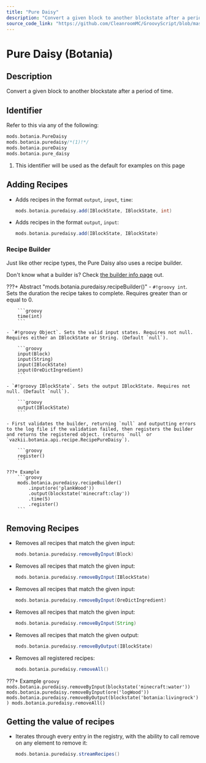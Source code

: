 ```yaml
---
title: "Pure Daisy"
description: "Convert a given block to another blockstate after a period of time."
source_code_link: "https://github.com/CleanroomMC/GroovyScript/blob/master/src/main/java/com/cleanroommc/groovyscript/compat/mods/botania/PureDaisy.java"
---
```


# Pure Daisy (Botania)

## Description

Convert a given block to another blockstate after a period of time.

## Identifier

Refer to this via any of the following:

```groovy hl_lines="2"
mods.botania.PureDaisy
mods.botania.puredaisy/*(1)!*/
mods.botania.pureDaisy
mods.botania.pure_daisy
```

1. This identifier will be used as the default for examples on this page

## Adding Recipes

- Adds recipes in the format `output`, `input`, `time`:

    ```groovy
    mods.botania.puredaisy.add(IBlockState, IBlockState, int)
    ```

- Adds recipes in the format `output`, `input`:

    ```groovy
    mods.botania.puredaisy.add(IBlockState, IBlockState)
    ```


### Recipe Builder

Just like other recipe types, the Pure Daisy also uses a recipe builder.

Don't know what a builder is? Check [the builder info page](../../../groovy/builder.md) out.

???+ Abstract "mods.botania.puredaisy.recipeBuilder()"
    - `#!groovy int`. Sets the duration the recipe takes to complete. Requires greater than or equal to 0.

        ```groovy
        time(int)
        ```

    - `#!groovy Object`. Sets the valid input states. Requires not null. Requires either an IBlockState or String. (Default `null`).

        ```groovy
        input(Block)
        input(String)
        input(IBlockState)
        input(OreDictIngredient)
        ```

    - `#!groovy IBlockState`. Sets the output IBlockState. Requires not null. (Default `null`).

        ```groovy
        output(IBlockState)
        ```

    - First validates the builder, returning `null` and outputting errors to the log file if the validation failed, then registers the builder and returns the registered object. (returns `null` or `vazkii.botania.api.recipe.RecipePureDaisy`).

        ```groovy
        register()
        ```

    ???+ Example
        ```groovy
        mods.botania.puredaisy.recipeBuilder()
            .input(ore('plankWood'))
            .output(blockstate('minecraft:clay'))
            .time(5)
            .register()
        ```



## Removing Recipes

- Removes all recipes that match the given input:

    ```groovy
    mods.botania.puredaisy.removeByInput(Block)
    ```

- Removes all recipes that match the given input:

    ```groovy
    mods.botania.puredaisy.removeByInput(IBlockState)
    ```

- Removes all recipes that match the given input:

    ```groovy
    mods.botania.puredaisy.removeByInput(OreDictIngredient)
    ```

- Removes all recipes that match the given input:

    ```groovy
    mods.botania.puredaisy.removeByInput(String)
    ```

- Removes all recipes that match the given output:

    ```groovy
    mods.botania.puredaisy.removeByOutput(IBlockState)
    ```

- Removes all registered recipes:

    ```groovy
    mods.botania.puredaisy.removeAll()
    ```

???+ Example
    ```groovy
    mods.botania.puredaisy.removeByInput(blockstate('minecraft:water'))
    mods.botania.puredaisy.removeByInput(ore('logWood'))
    mods.botania.puredaisy.removeByOutput(blockstate('botania:livingrock'))
    mods.botania.puredaisy.removeAll()
    ```

## Getting the value of recipes

- Iterates through every entry in the registry, with the ability to call remove on any element to remove it:

    ```groovy
    mods.botania.puredaisy.streamRecipes()
    ```
